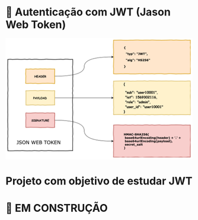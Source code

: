 # 🚧 Autenticação com JWT (Jason Web Token)

<img src="./assets/jwt.png"/>

<h1> Projeto com objetivo de estudar JWT </h1>


<h1>🚧 EM CONSTRUÇÃO </h1>